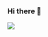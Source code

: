 ### Hi there 👋

<!--
**seonyeonghun/seonyeonghun** is a ✨ _special_ ✨ repository because its `README.md` (this file) appears on your GitHub profile.

Here are some ideas to get you started:

- 🔭 I’m currently working on ...
- 🌱 I’m currently learning ...
- 👯 I’m looking to collaborate on ...
- 🤔 I’m looking for help with ...
- 💬 Ask me about ...
- 📫 How to reach me: ...
- 😄 Pronouns: ...
- ⚡ Fun fact: ...
-->
<a href="http://www.naver.com" target="_blank"><img src="https://img.shields.io/badge/은주명호아빠-FF6699?style=for-the-badge-green&logo=https://simpleicons.org/icons/javascript.svg&logoColor=9933ff" /></a>
